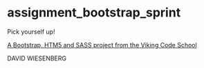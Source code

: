 assignment_bootstrap_sprint
===========================

Pick yourself up!

[A Bootstrap, HTM5 and SASS project from the Viking Code School](http://www.vikingcodeschool.com)




DAVID WIESENBERG

